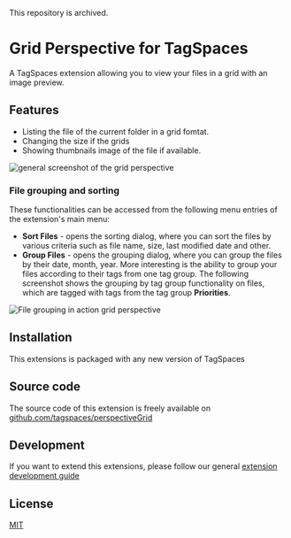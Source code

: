 This repository is archived.

# Grid Perspective for TagSpaces

A TagSpaces extension allowing you to view your files in a grid with an image preview.

## Features

* Listing the file of the current folder in a grid fomtat.
* Changing the size if the grids
* Showing thumbnails image of the file if available.

![general screenshot of the grid perspective](https://docs.tagspaces.org/media/extensions/perspective-grid-lead.png)

### File grouping and sorting
These functionalities can be accessed from the following menu entries of the extension's main menu:
* **Sort Files** - opens the sorting dialog, where you can sort the files by various criteria such as file name, size, last modified date and other.
* **Group Files** - opens the grouping dialog, where you can group the files by their date, month, year. More interesting is the ability to group your files according to their tags from one tag group. The following screenshot shows the grouping by tag group functionality on files, which are tagged with tags from the tag group **Priorities**.

![File grouping in action grid perspective](https://docs.tagspaces.org/media/extensions/perspective-grid-grouping.png)

## Installation

This extensions is packaged with any new version of TagSpaces

## Source code

The source code of this extension is freely available on [github.com/tagspaces/perspectiveGrid](https://github.com/tagspaces/perspectiveGrid/)

## Development

If you want to extend this extensions, please follow our general [extension development guide](http://docs.tagspaces.org/dev/extension-development-guide.html)

## License

[MIT](https://github.com/tagspaces/perspectiveGrid/blob/master/LICENSE.txt)

